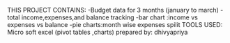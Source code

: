 THIS PROJECT CONTAINS:
-Budget data for 3 months (january to march)
-total income,expenses,and balance tracking
-bar chart :income vs expenses vs balance
-pie charts:month wise expenses spilit
TOOLS USED:
Micro soft excel (pivot tables ,charts)
prepared by: dhivyapriya
